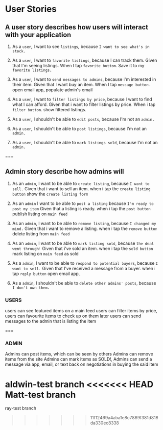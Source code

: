 User Stories
===

## A user story describes how users will interact with your application

1. As a `user`, I want to see `listings`, because `I want to see what's in stock.` 

2. As a `user`, I want to `favorite listings`, because I can track them.
Given that I'm seeing listings. When I tap `favorite button`. Save it to my `favorite listings.`

3. As a `user`, I want to `send messages to admins`, because I'm interested in their item.
Given that I want buy an item. When I tap `message button`. open email app, populate admin's email

4. As a `user`, I want to `filter listings by price`, because I want to find what I can afford.
Given that i want to filter listings by price. When i tap `filter button`. show filtered listings.

5. As a `user`, I shouldn't be able to `edit posts`, because I'm not an `admin.`

6. As a `user`, I shouldn't be able to `post listings`, because I'm not an `admin.`

7. As a `user`, I shouldn't be able to `mark listings sold`, because I'm not an `admin.`

===

## Admin story describe how admins will 

1. As an `admin`, I want to be able to `create listing`, because `I want to sell.`
Given that i want to sell an item. when i tap the `create listing button` show the `create listing form`

2. As an `admin` I want to be able to `post a listing` because `I'm ready to post my item`
Given that a listing is ready. when i tap the `post button` publish listing on `main feed`

3. As an `admin`, I want to be able to `remove listing`, because `I changed my mind.`
Given that i want to remove a listing. when i tap the `remove button` delete listing from `main feed`

4. As an `admin`, I want to be able to `mark listing sold`, because `the deal went through!`
Given that i've sold an item. when i tap the `sold button` mark listing on `main feed` as sold

5. As a `admin`, I want to be able to `respond to potential buyers`, because `I want to sell.`
Given that I've received a message from a buyer. when i tap `reply button` open email app,

6. As a `admin`, I shouldn't be able to `delete other admins' posts`, because `I don't own them.`



### USERS
users can see featured items on a main feed
users can filter items by price,
users can favourite items to check up on them later
users can send messages to the admin that is listing the item

===
### ADMIN
Admins can post items, which can be seen by others
Admins can remove items from the site
Admins can mark items as SOLD!,
Admins can send a message via app, email, or text back on negotiations in buying the said item 



aldwin-test branch
<<<<<<< HEAD
Matt-test branch
=======
ray-test branch
>>>>>>> 11f12469a4aba1e8c7889f381d818da330ec8338
